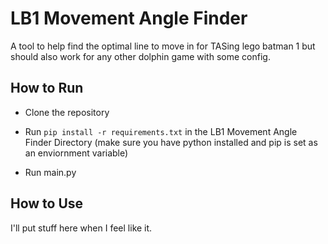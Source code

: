 # LB1 Movement Angle Finder

A tool to help find the optimal line to move in for TASing lego batman 1 but should also work for any other dolphin game with some config.

## How to Run

- Clone the repository
- Run ```pip install -r requirements.txt``` in the LB1 Movement Angle Finder Directory (make sure you have python installed and pip is set as an enviornment variable)

- Run main.py

## How to Use

I'll put stuff here when I feel like it.
